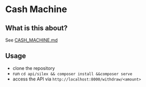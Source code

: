 # Cash Machine

## What is this about?
See [CASH_MACHINE.md](CASH_MACHINE.md)

## Usage

* clone the repository
* run `cd api/silex && composer install &&composer serve`
* access the API via `http://localhost:8000/withdraw/<amount>`
